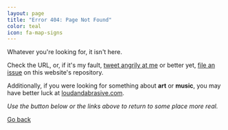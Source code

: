```yaml
---
layout: page
title: "Error 404: Page Not Found"
color: teal
icon: fa-map-signs
---
```


Whatever you're looking for, it isn't here.

Check the URL, or, if it's my fault, [tweet angrily at me](https://twitter.com/{{site.author.twitter}}) or better yet, [file an issue](https://github.com/pmcvtm/blog.pmcvtm.com/issues) on this website's repository.

Additionally, if you were looking for something about **art** or **music**, you may have better luck at [loudandabrasive.com](https://loudandabrasive.com).

_Use the button below or the links above to return to some place more real._

<a class="outline-link" href="javascript:history.back()">
  <i class="fas fa-chevron-left vermilion"><i class="fas fa-chevron-left orange"></i></i><i class="fas fa-chevron-left citron"></i><i class="fas fa-chevron-left teal"></i>
  Go back
</a>
